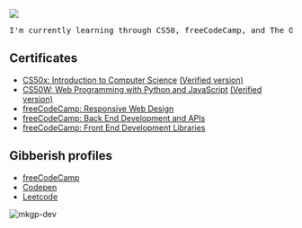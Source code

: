 <a href="https://git.io/typing-svg"><img src="https://readme-typing-svg.demolab.com?font=Roboto+Mono&size=40&pause=1000&color=4C77F7&center=true&vCenter=true&width=1300&lines=Mark+Pelayo;Aspiring+Full-stack+Web+Developer" /></a>

<pre>
I'm currently learning through CS50, freeCodeCamp, and The Odin Project.
</pre>

## Certificates
- [CS50x: Introduction to Computer Science](certificate/CS50x.pdf) [(Verified version)](certificate/verified_CS50x.pdf)
- [CS50W: Web Programming with Python and JavaScript](certificate/CS50W.pdf) [(Verified version)](certificate/verified_CS50W.pdf)
- [freeCodeCamp: Responsive Web Design](certificate/fcc_responsive_web_design.pdf)
- [freeCodeCamp: Back End Development and APIs](certificate/fcc_back_end_development_and_apis.pdf)
- [freeCodeCamp: Front End Development Libraries](certificate/fcc_front_end_development_libraries.pdf)

## Gibberish profiles
- [freeCodeCamp](https://www.freecodecamp.org/mkgp-dev)
- [Codepen](https://codepen.io/mkgp-dev/)
- [Leetcode](https://leetcode.com/u/mkgpdev/)

<p><img align="center" src="https://github-readme-stats.vercel.app/api/top-langs?username=mkgp-dev&show_icons=true&theme=synthwave&locale=en&layout=compact" alt="mkgp-dev" /></p>
